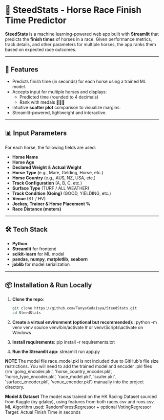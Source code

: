 # 🏇 SteedStats - Horse Race Finish Time Predictor

**SteedStats** is a machine learning-powered web app built with **Streamlit** that predicts the **finish times** of horses in a race. Given performance metrics, track details, and other parameters for multiple horses, the app ranks them based on expected race outcomes.

---

## 🚀 Features

- Predicts finish time (in seconds) for each horse using a trained ML model.
- Accepts input for multiple horses and displays:
  - Predicted time (rounded to 4 decimals)
  - Rank with medals 🥇🥈🥉
- Intuitive **scatter plot** comparison to visualize margins.
- Streamlit-powered, lightweight and interactive.

---

## 📊 Input Parameters

For each horse, the following fields are used:

- **Horse Name**
- **Horse Age**
- **Declared Weight** & **Actual Weight**
- **Horse Type** (e.g., Mare, Gelding, Horse, etc.)
- **Horse Country** (e.g., AUS, NZ, USA, etc.)
- **Track Configuration** (A, B, C, etc.)
- **Surface Type** (TURF / ALL WEATHER)
- **Track Condition (Going)** (GOOD, YIELDING, etc.)
- **Venue** (ST / HV)
- **Jockey, Trainer & Horse Placement %**
- **Race Distance (meters)**

---

## 🛠 Tech Stack

- **Python**
- **Streamlit** for frontend
- **scikit-learn** for ML model
- **pandas**, **numpy**, **matplotlib**, **seaborn**
- **joblib** for model serialization

---

## 📦 Installation & Run Locally

1. **Clone the repo**:
   ```bash
   git clone https://github.com/TanyaKudaisya/SteedStats.git
   cd SteedStats

2. **Create a virtual environment (optional but recommended):**:
  python -m venv venv
  source venv/bin/activate  # or venv\Scripts\activate on Windows

3. **Install requirements:**
  pip install -r requirements.txt

4. **Run the Streamlit app:**
  streamlit run app.py

**NOTE**
The model file race_model.pkl is not included due to GitHub's file size restrictions. You will need to add the trained model and encoder .pkl files (rm 'going_encoder.pkl', 'horse_country_encoder.pkl', 'horse_type_encoder.pkl', 'race_model.pkl', 'scaler.pkl', 'surface_encoder.pkl', 'venue_encoder.pkl') manually into the project directory.

**Model & Dataset**
  The model was trained on the HK Racing Dataset sourced from Kaggle (by gdaley), using features from both races.csv and runs.csv.
  ML Algorithm used: RandomForestRegressor + optional VotingRegressor
  Target: Actual Finish Time in seconds
